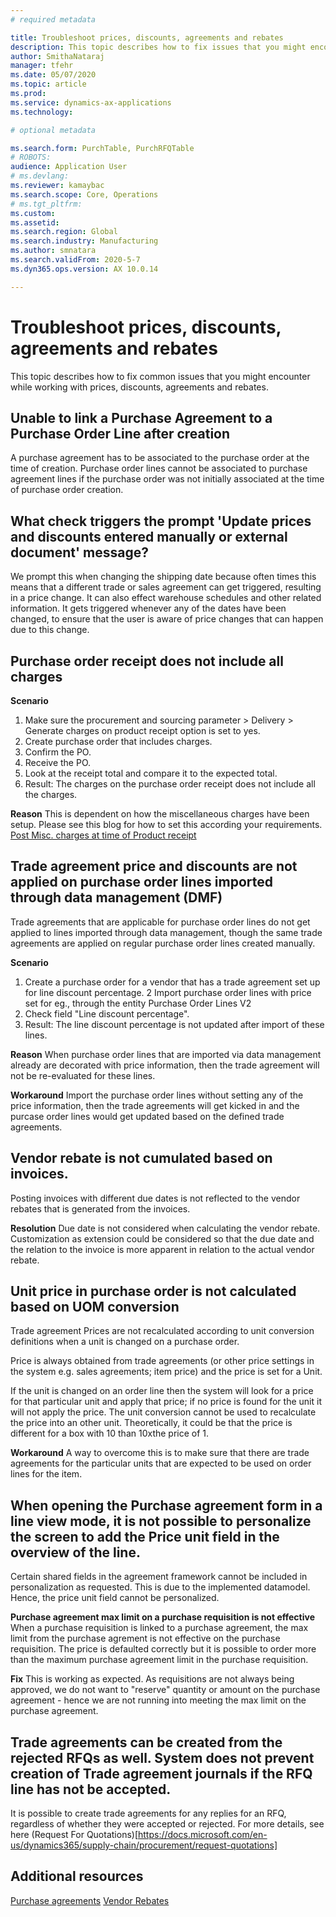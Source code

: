 ```yaml
---
# required metadata

title: Troubleshoot prices, discounts, agreements and rebates
description: This topic describes how to fix issues that you might encounter while working with prices, discounts, agreements and rebates.
author: SmithaNataraj
manager: tfehr
ms.date: 05/07/2020
ms.topic: article
ms.prod: 
ms.service: dynamics-ax-applications
ms.technology: 

# optional metadata

ms.search.form: PurchTable, PurchRFQTable
# ROBOTS: 
audience: Application User
# ms.devlang: 
ms.reviewer: kamaybac
ms.search.scope: Core, Operations
# ms.tgt_pltfrm: 
ms.custom: 
ms.assetid: 
ms.search.region: Global
ms.search.industry: Manufacturing
ms.author: smnatara
ms.search.validFrom: 2020-5-7
ms.dyn365.ops.version: AX 10.0.14

---
```

# Troubleshoot prices, discounts, agreements and rebates

This topic describes how to fix common issues that you might encounter while working with prices, discounts, agreements and rebates.

## Unable to link a Purchase Agreement to a Purchase Order Line after creation

A purchase agreement has to be associated to the purchase order at the time of creation. Purchase order lines cannot be associated to purchase agreement lines if the purchase order was not initially associated at the time of purchase order creation.

## What check triggers the prompt 'Update prices and discounts entered manually or external document' message?

We prompt this when changing the shipping date because often times this means that a different trade or sales agreement can get triggered, resulting in a price change. It can also effect warehouse schedules and other related information. It gets triggered whenever any of the dates have been changed, to ensure that the user is aware of price changes that can happen due to this change.

## Purchase order receipt does not include all charges

**Scenario**
1. Make sure the procurement and sourcing parameter > Delivery > Generate charges on product receipt option is set to yes.
2. Create purchase order that includes charges.
3. Confirm the PO.
4. Receive the PO.
5. Look at the receipt total and compare it to the expected total. 
6. Result: The charges on the purchase order receipt does not include all the charges.

**Reason**
This is dependent on how the miscellaneous charges have been setup. Please see this blog for how to set this according your requirements. [Post Misc. charges at time of Product receipt](https://cloudblogs.microsoft.com/dynamics365/no-audience/2014/11/11/post-misc-charges-at-time-of-product-receipt/)

## Trade agreement price and discounts are not applied on purchase order lines imported through data management (DMF)
Trade agreements that are applicable for purchase order lines do not get applied to lines imported through data management, though the same trade agreements are applied on regular purchase order lines created manually.

**Scenario**
1. Create a purchase order for a vendor that has a trade agreement set up for line discount percentage.
2 Import purchase order lines with price set for eg., through the entity Purchase Order Lines V2
3. Check field "Line discount percentage".
4. Result: The line discount percentage is not updated after import of these lines.

**Reason**
When purchase order lines that are imported via data management already are decorated with price information, then the trade agreement will not be re-evaluated for these lines. 

**Workaround**
Import the purchase order lines without setting any of the price information, then the trade agreements will get kicked in and the purcase order lines would get updated based on the defined trade agreements.

## Vendor rebate is not cumulated based on invoices.
Posting invoices with different due dates is not reflected to the vendor rebates that is generated from the invoices.

**Resolution**
Due date is not considered when calculating the vendor rebate.
Customization as extension could be considered so that the due date and the relation to the invoice is more apparent in relation to the actual vendor rebate.

## Unit price in purchase order is not calculated based on UOM conversion
Trade agreement Prices are not recalculated according to unit conversion definitions when a unit is changed on a purchase order.

Price is always obtained from trade agreements (or other price settings in the system e.g. sales agreements; item price) and the price is set for a Unit. 

If the unit is changed on an order line then the system will look for a price for that particular unit and apply that price; if no price is found for the unit it will not apply the price. The unit conversion cannot be used to recalculate the price into an other unit. Theoretically, it could be that the price is different for a box with 10 than 10xthe price of 1.

**Workaround**
A way to overcome this is to make sure that there are trade agreements for the particular units that are expected to be used on order lines for the item.

## When opening the Purchase agreement form in a line view mode, it is not possible to personalize the screen to add the Price unit field in the overview of the line.
Certain shared fields in the agreement framework cannot be included in personalization as requested. This is due to the implemented datamodel. Hence, the price unit field cannot be personalized.

**Purchase agreement max limit on a purchase requisition is not effective**
When a purchase requisition is linked to a purchase agreement, the max limit from the purchase agrement is not effective on the purchase requisition. The price is defaulted correctly but it is possible to order more than the maximum purchase agreement limit in the purchase requisition.

**Fix**
This is working as expected. As requisitions are not always being approved, we do not want to "reserve" quantity or amount on the purchase agreement - hence we are not running into meeting the max limit on the purchase agreement. 

## Trade agreements can be created from the rejected RFQs as well. System does not prevent creation of Trade agreement journals if the RFQ line has not be accepted.
It is possible to create trade agreements for any replies for an RFQ, regardless of whether they were accepted or rejected. For more details, see here (Request For Quotations)[https://docs.microsoft.com/en-us/dynamics365/supply-chain/procurement/request-quotations]


## Additional resources

[Purchase agreements](purchase-agreements.md)
[Vendor Rebates](vendor-rebates.md)

